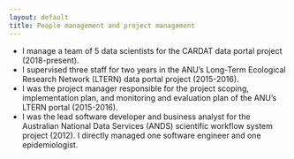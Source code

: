 ```yaml
---
layout: default
title: People management and project management
---
```


- I manage a team of 5 data scientists for the CARDAT data portal project (2018-present).
- I supervised three staff for two years in the ANU’s Long-Term Ecological Research Network (LTERN) data portal project (2015-2016).
- I was the project manager responsible for the project scoping, implementation plan, and monitoring and evaluation plan of the ANU’s LTERN portal (2015-2016).
- I was the lead software developer and business analyst for the Australian National Data Services  (ANDS) scientific workflow system project (2012). I directly managed one software engineer and one epidemiologist.